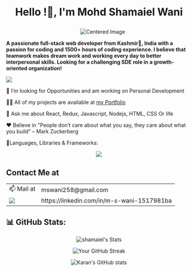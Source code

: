 # **<p align="center">Hello <devlopers/>!👋, I'm Mohd Shamaiel Wani</p>**
<p align="center">
  <img src="https://i.gifer.com/bJk.gif" alt="Centered Image" style="margin-left: 20px;">
</p>



**A passionate full-stack web developer from Kashmir🍁, India with a passion for coding and 1500+ hours of coding experience. I believe that teamwork makes dream work and working every day to better interpersonal skills. Looking for a challenging SDE role in a growth-oriented organization!**

![](https://komarev.com/ghpvc/?username=shamaiel&label=Profile%20views&color=0e75b6&style=flat)


🌱 I’m looking for Opportunities and am working on Personal Development

👨‍💻 All of my projects are available at [my Portfolio](https://shamaiel.github.io/)

💬 Ask me about React, Redux, Javascript, Nodejs, HTML, CSS Or life

 :heart: Believe in "People don’t care about what you say, they care about what you build" – Mark Zuckerberg

🧩Languages, Libraries & Frameworks:
<p align="center">
  <a href="https://skillicons.dev">
    <img src="https://skillicons.dev/icons?i=react,js,html,css,redux,tailwind,python,java,git" />
  </a>
</p>

## Contact Me at 

<table>
  <tr>
   <td>📫 Mail at</td>
   <td>mswani258@gmail.com</td>
   </tr>
  <tr>
    <td valign="end"><a target="_blank" href="https://linkedin.com/in/m-s-wani-1517981ba"><img src="https://img.shields.io/badge/LinkedIn-0077B5?style=for-the-badge&logo=linkedin&logoColor=white" /></a></td>
    <td valign="center">https://linkedin.com/in/m-s-wani-1517981ba</td>
  </tr>
</table>

## 📊 **GitHub Stats**:

<div align="center">

![shamaiel's Stats](https://github-readme-stats.vercel.app/api/top-langs?username=shamaiel&show_icons=true&locale=en&layout=compact)

![Your GitHub Streak](https://github-readme-streak-stats.herokuapp.com/shamaiel)

  
![Karan's GitHub stats](https://github-readme-stats.vercel.app/api?username=shamaiel&show_icons=true&theme=radical)

</div>
